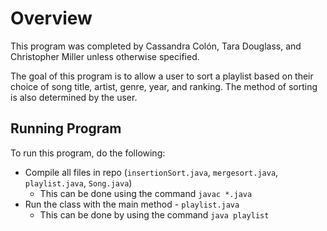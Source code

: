 # Overview

This program was completed by Cassandra Col&#0243;n, Tara Douglass, and Christopher Miller unless otherwise specified.

The goal of this program is to allow a user to sort a playlist based on their choice of song title, artist, genre, year, and ranking. The method of sorting is also determined by the user.

## Running Program

To run this program, do the following:
*  Compile all files in repo (`insertionSort.java`, `mergesort.java`, ` playlist.java`, `Song.java`)
    -  This can be done using the command `javac *.java`
*   Run the class with the main method - `playlist.java`
    - This can be done by using the command `java playlist`
